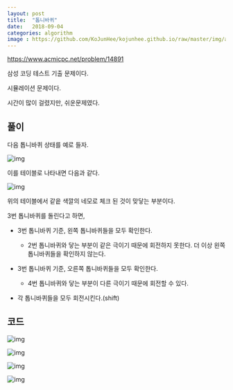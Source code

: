 ```yaml
---
layout: post
title:  "톱니바퀴"
date:   2018-09-04
categories: algorithm
image : https://github.com/KoJunHee/kojunhee.github.io/raw/master/img/algorithm.png
---
```


<https://www.acmicpc.net/problem/14891>

삼성 코딩 테스트 기출 문제이다.

시뮬레이션 문제이다.

시간이 많이 걸렸지만, 쉬운문제였다.

## 풀이

다음 톱니바퀴 상태를 예로 들자.

![img](https://github.com/KoJunHee/kojunhee.github.io/raw/master/img/gear01.png)

이를 테이블로 나타내면 다음과 같다.

![img](https://github.com/KoJunHee/kojunhee.github.io/raw/master/img/gear02.png)

위의 테이블에서 같읕 색깔의 네모로 체크 된 것이 맞닿는 부분이다.



3번 톱니바퀴를 돌린다고 하면,

- 3번 톱니바퀴 기준, 왼쪽 톱니바퀴들을 모두 확인한다.
  - 2번 톱니바퀴와 닿는 부분이 같은 극이기 때문에 회전하지 못한다. 더 이상 왼쪽 톱니바퀴들을 확인하지 않는다.

- 3번 톱니바퀴 기준, 오른쪽 톱니바퀴들을 모두 확인한다.
  - 4번 톱니바퀴와 닿는 부분이 다른 극이기 때문에 회전할 수 있다. 

- 각 톱니바퀴들을 모두 회전시킨다.(shift)

##  코드

![img](https://github.com/KoJunHee/kojunhee.github.io/raw/master/img/gear03.png)

![img](https://github.com/KoJunHee/kojunhee.github.io/raw/master/img/gear04.png)

![img](https://github.com/KoJunHee/kojunhee.github.io/raw/master/img/gear05.png)

![img](https://github.com/KoJunHee/kojunhee.github.io/raw/master/img/gear06.png)